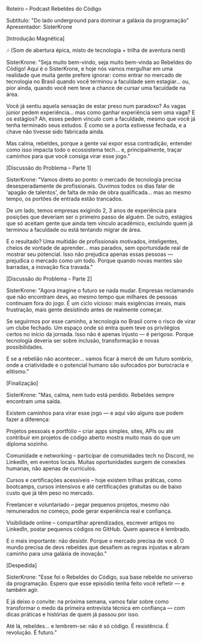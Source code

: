 Roteiro – Podcast Rebeldes do Código

Subtítulo: "Do lado underground para dominar a galáxia da programação"
Apresentador: SisterKrone

[Introdução Magnética]

🎶 (Som de abertura épica, misto de tecnologia + trilha de aventura nerd)

SisterKrone:
"Seja muito bem-vindo, seja muito bem-vinda ao Rebeldes do Código!
Aqui é o SisterKrone, e hoje nós vamos mergulhar em uma realidade que muita gente prefere ignorar: como entrar no mercado de tecnologia no Brasil quando você terminou a faculdade sem estagiar… ou, pior ainda, quando você nem teve a chance de cursar uma faculdade na área.

Você já sentiu aquela sensação de estar preso num paradoxo? As vagas júnior pedem experiência… mas como ganhar experiência sem uma vaga? E os estágios? Ah, esses pedem vínculo com a faculdade, mesmo que você já tenha terminado seus estudos. É como se a porta estivesse fechada, e a chave não tivesse sido fabricada ainda.

Mas calma, rebeldes, porque a gente vai expor essa contradição, entender como isso impacta todo o ecossistema tech… e, principalmente, traçar caminhos para que você consiga virar esse jogo."

[Discussão do Problema – Parte 1]

SisterKrone:
"Vamos direto ao ponto: o mercado de tecnologia precisa desesperadamente de profissionais. Ouvimos todos os dias falar de 'apagão de talentos', de falta de mão de obra qualificada… mas ao mesmo tempo, os portões de entrada estão trancados.

De um lado, temos empresas exigindo 2, 3 anos de experiência para posições que deveriam ser o primeiro passo de alguém. De outro, estágios que só aceitam gente que ainda tem vínculo acadêmico, excluindo quem já terminou a faculdade ou está tentando migrar de área.

E o resultado? Uma multidão de profissionais motivados, inteligentes, cheios de vontade de aprender… mas parados, sem oportunidade real de mostrar seu potencial. Isso não prejudica apenas essas pessoas — prejudica o mercado como um todo. Porque quando novas mentes são barradas, a inovação fica travada."

[Discussão do Problema – Parte 2]

SisterKrone:
"Agora imagine o futuro se nada mudar. Empresas reclamando que não encontram devs, ao mesmo tempo que milhares de pessoas continuam fora do jogo. É um ciclo vicioso: mais exigências irreais, mais frustração, mais gente desistindo antes de realmente começar.

Se seguirmos por esse caminho, a tecnologia no Brasil corre o risco de virar um clube fechado. Um espaço onde só entra quem teve os privilégios certos no início da jornada. Isso não é apenas injusto — é perigoso. Porque tecnologia deveria ser sobre inclusão, transformação e novas possibilidades.

E se a rebelião não acontecer… vamos ficar à mercê de um futuro sombrio, onde a criatividade e o potencial humano são sufocados por burocracia e elitismo."

[Finalização]

SisterKrone:
"Mas, calma, nem tudo está perdido. Rebeldes sempre encontram uma saída.

Existem caminhos para virar esse jogo — e aqui vão alguns que podem fazer a diferença:

Projetos pessoais e portfólio – criar apps simples, sites, APIs ou até contribuir em projetos de código aberto mostra muito mais do que um diploma sozinho.

Comunidade e networking – participar de comunidades tech no Discord, no LinkedIn, em eventos locais. Muitas oportunidades surgem de conexões humanas, não apenas de currículos.

Cursos e certificações acessíveis – hoje existem trilhas práticas, como bootcamps, cursos intensivos e até certificações gratuitas ou de baixo custo que já têm peso no mercado.

Freelancer e voluntariado – pegar pequenos projetos, mesmo não remunerados no começo, pode gerar experiência real e confiança.

Visibilidade online – compartilhar aprendizados, escrever artigos no LinkedIn, postar pequenos códigos no GitHub. Quem aparece é lembrado.

E o mais importante: não desistir. Porque o mercado precisa de você. O mundo precisa de devs rebeldes que desafiem as regras injustas e abram caminho para uma galáxia de inovação."

[Despedida]

SisterKrone:
"Esse foi o Rebeldes do Código, sua base rebelde no universo da programação. Espero que esse episódio tenha feito você refletir — e também agir.

E já deixo o convite: na próxima semana, vamos falar sobre como transformar o medo da primeira entrevista técnica em confiança — com dicas práticas e histórias de quem já passou por isso.

Até lá, rebeldes… e lembrem-se: não é só código. É resistência. É revolução. É futuro."